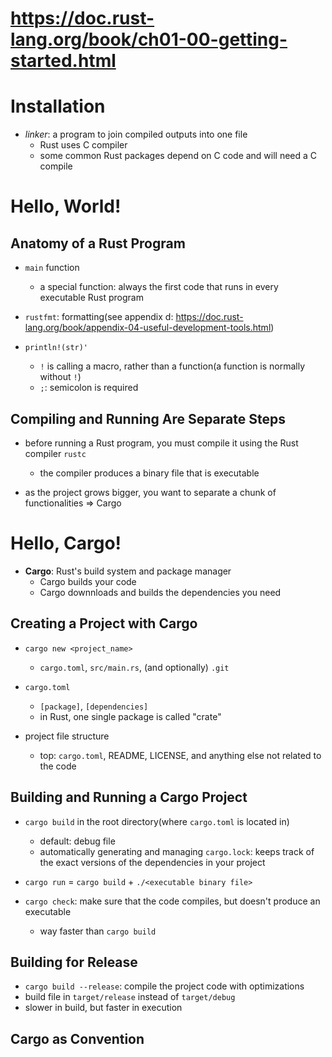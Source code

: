 # https://doc.rust-lang.org/book/ch01-00-getting-started.html

# Installation
- *linker*: a program to join compiled outputs into one file
  - Rust uses C compiler
  - some common Rust packages depend on C code and will need a C compile

# Hello, World!

## Anatomy of a Rust Program
- `main` function
  - a special function: always the first code that runs in every executable Rust program

- `rustfmt`: formatting(see appendix d: https://doc.rust-lang.org/book/appendix-04-useful-development-tools.html)

- `println!(str)'`
  - `!` is calling a macro, rather than a function(a function is normally without `!`)
  - `;`: semicolon is required

## Compiling and Running Are Separate Steps
- before running a Rust program, you must compile it using the Rust compiler `rustc`
  - the compiler produces a binary file that is executable

- as the project grows bigger, you want to separate a chunk of functionalities => Cargo


# Hello, Cargo!
- **Cargo**: Rust's build system and package manager
  - Cargo builds your code
  - Cargo downnloads and builds the dependencies you need

## Creating a Project with Cargo
- `cargo new <project_name>`
  - `cargo.toml`, `src/main.rs`, (and optionally) `.git`

- `cargo.toml`
  - `[package]`, `[dependencies]`
  - in Rust, one single package is called "crate"

- project file structure
  - top: `cargo.toml`, README, LICENSE, and anything else not related to the code
## Building and Running a Cargo Project
- `cargo build` in the root directory(where `cargo.toml` is located in)
  - default: debug file
  - automatically generating and managing `cargo.lock`: keeps track of the exact versions of the dependencies in your project

- `cargo run` = `cargo build` + `./<executable binary file>`
- `cargo check`: make sure that the code compiles, but doesn't produce an executable
  - way faster than `cargo build`

## Building for Release
- `cargo build --release`: compile the project code with optimizations
- build file in `target/release` instead of `target/debug`
- slower in build, but faster in execution

## Cargo as Convention

